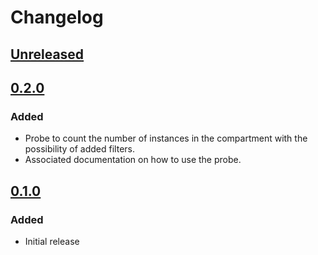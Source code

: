 # Changelog

## [Unreleased][]

[Unreleased]: https://github.com/chaostoolkit-incubator/chaostoolkit-oci/compare/0.2.0...HEAD

## [0.2.0][]

[0.2.0]: https://github.com/chaostoolkit-incubator/chaostoolkit-oci/compare/0.1.0...0.2.0

### Added

-   Probe to count the number of instances in the compartment with the possibility of added filters.
-   Associated documentation on how to use the probe.

## [0.1.0][]

[0.1.0]: https://github.com/chaostoolkit-incubator/chaostoolkit-oci/tree/0.1.0

### Added

-   Initial release
